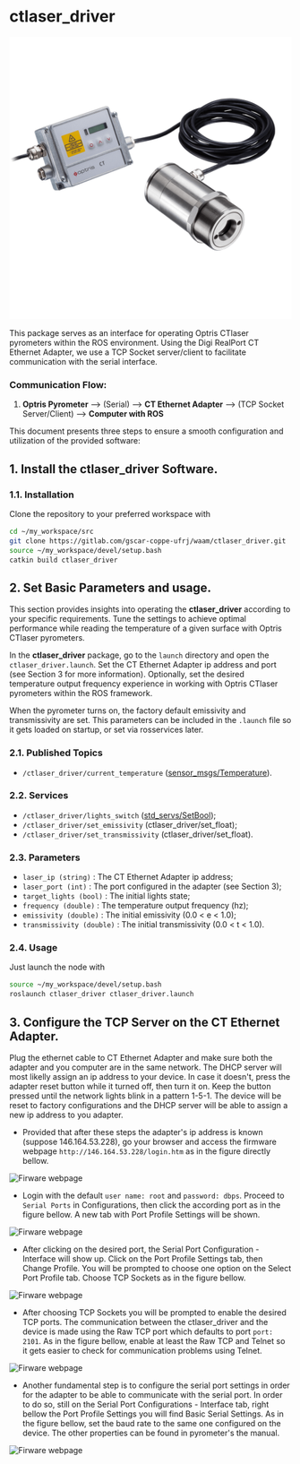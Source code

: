 # ctlaser_driver

![Ctlaser Pyrometer](./images/ctlaser-pyro.png)

This package serves as an interface for operating Optris CTlaser pyrometers within the ROS environment.
Using the Digi RealPort CT Ethernet Adapter, we use a TCP Socket server/client to facilitate communication
with the serial interface.

### Communication Flow:

1. **Optris Pyrometer** ⟶ (Serial) ⟶ **CT Ethernet Adapter** ⟶ (TCP Socket Server/Client) ⟶ **Computer with ROS**

This document presents three steps to ensure a smooth configuration and utilization of the provided software:

## 1. Install the ctlaser_driver Software.

### 1.1. Installation

Clone the repository to your preferred workspace with

```bash
cd ~/my_workspace/src
git clone https://gitlab.com/gscar-coppe-ufrj/waam/ctlaser_driver.git
source ~/my_workspace/devel/setup.bash
catkin build ctlaser_driver
```

## 2. Set Basic Parameters and usage.

This section provides insights into operating the **ctlaser_driver** according to your specific requirements.
Tune the settings to achieve optimal performance while reading the temperature of a given surface with Optris
CTlaser pyrometers.

In the **ctlaser_driver** package, go to the `launch` directory and open the `ctlaser_driver.launch`. Set the CT
Ethernet Adapter ip address and port (see Section 3 for more information). Optionally, set the desired temperature
output frequency experience in working with Optris CTlaser pyrometers within the ROS framework.

When the pyrometer turns on, the factory default emissivity and transmissivity are set. This parameters can be included
in the `.launch` file so it gets loaded on startup, or set via rosservices later.

### 2.1. Published Topics

- ```/ctlaser_driver/current_temperature``` ([sensor_msgs/Temperature](https://docs.ros.org/en/melodic/api/sensor_msgs/html/msg/Temperature.html)).

### 2.2. Services

- ```/ctlaser_driver/lights_switch``` ([std_servs/SetBool](https://docs.ros.org/en/noetic/api/std_srvs/html/srv/SetBool.html));
- ```/ctlaser_driver/set_emissivity``` (ctlaser_driver/set_float);
- ```/ctlaser_driver/set_transmissivity``` (ctlaser_driver/set_float).

### 2.3. Parameters

- ```laser_ip (string)``` : The CT Ethernet Adapter ip address;
- ```laser_port (int)``` : The port configured in the adapter (see Section 3);
- ```target_lights (bool)``` : The initial lights state;
- ```frequency (double)``` : The temperature output frequency (hz);
- ```emissivity (double)``` : The initial emissivity (0.0 < e < 1.0);
- ```transmissivity (double)``` : The initial transmissivity (0.0 < t < 1.0).

### 2.4. Usage

Just launch the node with

```bash
source ~/my_workspace/devel/setup.bash
roslaunch ctlaser_driver ctlaser_driver.launch
```


## 3. Configure the TCP Server on the CT Ethernet Adapter.

Plug the ethernet cable to CT Ethernet Adapter and make sure both the adapter and you computer are in the same network.
The DHCP server will most likelly assign an ip address to your device. In case it doesn't, press the adapter reset button
while it turned off, then turn it on. Keep the button pressed until the network lights blink in a pattern 1-5-1. The device
will be reset to factory configurations and the DHCP server will be able to assign a new ip address to you adapter.

- Provided that after these steps the adapter's ip address is known (suppose 146.164.53.228), go your browser and access the firmware webpage
```http://146.164.53.228/login.htm``` as in the figure directly bellow.

![Firware webpage](./images/adapter-web.png)

- Login with the default ```user name: root``` and ```password: dbps```. Proceed to ```Serial Ports``` in Configurations, then click the according
port as in the figure bellow. A new tab with Port Profile Settings will be shown.

![Firware webpage](./images/adapter-config1.png)

- After clicking on the desired port, the Serial Port Configuration - Interface will show up. Click on the Port Profile Settings tab, then
Change Profile. You will be prompted to choose one option on the Select Port Profile tab. Choose TCP Sockets as in the figure bellow.

![Firware webpage](./images/adapter-config3.png)

- After choosing TCP Sockets you will be prompted to enable the desired TCP ports. The communication between the ctlaser_driver and the device is made
using the Raw TCP port which defaults to port ```port: 2101```. As in the figure bellow, enable at least the Raw TCP and Telnet so it gets easier to check
for communication problems using Telnet.

![Firware webpage](./images/adapter-config4.png)

- Another fundamental step is to configure the serial port settings in order for the adapter to be able to communicate with the serial port. In order to do so,
still on the Serial Port Configurations - Interface tab, right bellow the Port Profile Settings you will find Basic Serial Settings. As in the figure bellow,
set the baud rate to the same one configured on the device. The other properties can be found in pyrometer's the manual.

![Firware webpage](./images/adapter-config5.png)
